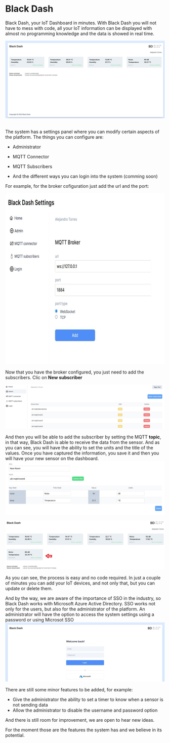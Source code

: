 # Black Dash

Black Dash, your IoT Dashboard in minutes. With Black Dash you will not have to mess with code, all your IoT information can be displayed with almost no programming knowledge and the data is showed in real time.

![Black Dash Main page](/img/main.JPG)

<br />
The system has a settings panel where you can modify certain aspects of the platform. The things you can configure are:

- Administrator

- MQTT Connector

- MQTT Subscribers

- And the different ways you can login into the system (comming soon)

For example, for the broker cofiguration just add the url and the port:
<br />

<img src="/img/broker.JPG" alt="Broker" style="height: 540px; width:720px;"/>
<br />

Now that you have the broker configured, you just need to add the subscribers. Clic on **New subscriber**
<br />

![Black Dash Subscribers](/img/sub.JPG)
<br />

And then you will be able to add the subscriber by setting the MQTT **topic**, in that way, Black Dash is able to receive the data from the sensor. And as you can see, you will have the ability to set the units and the title of the values. Once you have captured the information, you save it and then you will have your new sensor on the dashboard.
![Black Dash Subscribers](/img/new_sub.JPG)

![Black Dash Subscribers](/img/new_sub_dash.jpg)
<br />

As you can see, the process is easy and no code required. In just a couple of minutes you can add your IoT devices, and not only that, but you can update or delete them. 

And by the way, we are aware of the importance of SSO in the industry, so Black Dash works with Microsoft Azure Active Directory. SSO works not only for the users, but also for the administrator of the platform. An administrator will have the option to access the system settings using a password or using Microsot SSO
![Black Dash Subscribers](/img/sso.JPG)

There are still some minor features to be added, for example:
- Give the administrator the ability to set a timer to know when a sensor is not sending data
- Allow the administrator to disable the username and password option

And there is still room for improvement, we are open to hear new ideas. 

For the moment those are the features the system has and we believe in its potential.
